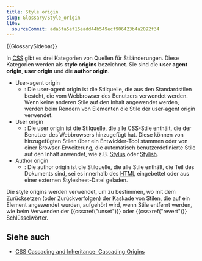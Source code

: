 ```yaml
---
title: Style origin
slug: Glossary/Style_origin
l10n:
  sourceCommit: ada5fa5ef15eadd44b549ecf906423b4a2092f34
---
```


{{GlossarySidebar}}

In [CSS](/de/docs/Glossary/CSS) gibt es drei Kategorien von Quellen für Stiländerungen. Diese Kategorien werden als **style origins** bezeichnet. Sie sind die **user agent origin**, **user origin** und die **author origin**.

- User-agent origin
  - : Die user-agent origin ist die Stilquelle, die aus den Standardstilen besteht, die vom Webbrowser des Benutzers verwendet werden. Wenn keine anderen Stile auf den Inhalt angewendet werden, werden beim Rendern von Elementen die Stile der user-agent origin verwendet.
- User origin
  - : Die user origin ist die Stilquelle, die alle CSS-Stile enthält, die der Benutzer des Webbrowsers hinzugefügt hat. Diese können von hinzugefügten Stilen über ein Entwickler-Tool stammen oder von einer Browser-Erweiterung, die automatisch benutzerdefinierte Stile auf den Inhalt anwendet, wie z.B. [Stylus](https://add0n.com/stylus.html) oder [Stylish](https://userstyles.org/).
- Author origin
  - : Die author origin ist die Stilquelle, die alle Stile enthält, die Teil des Dokuments sind, sei es innerhalb des [HTML](/de/docs/Glossary/HTML) eingebettet oder aus einer externen Stylesheet-Datei geladen.

Die style origins werden verwendet, um zu bestimmen, wo mit dem Zurücksetzen (oder Zurückverfolgen) der Kaskade von Stilen, die auf ein Element angewendet wurden, aufgehört wird, wenn Stile entfernt werden, wie beim Verwenden der {{cssxref("unset")}} oder {{cssxref("revert")}} Schlüsselwörter.

## Siehe auch

- [CSS Cascading and Inheritance: Cascading Origins](https://drafts.csswg.org/css-cascade-4/#cascading-origins)
